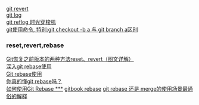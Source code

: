 [git revert](
https://www.jianshu.com/p/b9f0391d1d37
)   
[git log](
https://www.jianshu.com/p/0805b5d5d893
)   
[git reflog 时光穿梭机](
https://blog.csdn.net/hui987654/article/details/89285781
)   
[git使用命令, 特别:git checkout -b a 与 git branch a区别](
https://www.cnblogs.com/itlover2013/p/11225423.html
)   
### reset,revert,rebase
[Git恢复之前版本的两种方法reset、revert（图文详解）](
https://blog.csdn.net/yxlshk/article/details/79944535
)   
[深入git rebase使用](
https://baijiahao.baidu.com/s?id=1633418495146592435&wfr=spider&for=pc
)   
[Git rebase使用](
https://www.jianshu.com/p/f7ed3dd0d2d8
)   
[你真的懂git rebase吗？](
https://www.jianshu.com/p/6960811ac89c
)   
[如何使用Git Rebase ***](
https://www.jianshu.com/p/a5e79d565a55
)
[gitbook rebase](
http://gitbook.liuhui998.com/4_2.html
)
[git rebase 还是 merge的使用场景最通俗的解释](
https://www.jianshu.com/p/4079284dd970
)
